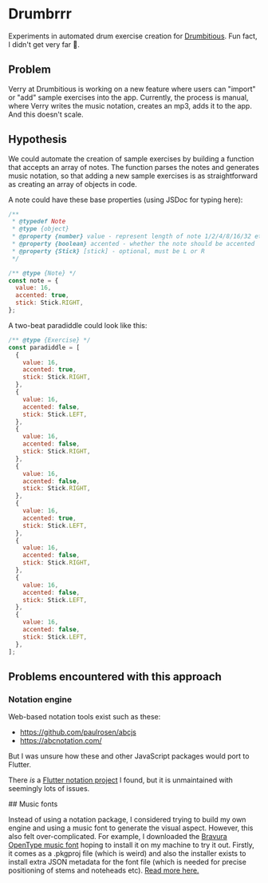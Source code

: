 # Drumbrrr

Experiments in automated drum exercise creation for
[Drumbitious](https://drumbitious.com/). Fun fact, I didn't get very far 🫠.

## Problem

Verry at Drumbitious is working on a new feature where users can "import" or
"add" sample exercises into the app. Currently, the process is manual, where
Verry writes the music notation, creates an mp3, adds it to the app. And this
doesn't scale.

## Hypothesis

We could automate the creation of sample exercises by building a function that
accepts an array of notes. The function parses the notes and generates music
notation, so that adding a new sample exercises is as straightforward as
creating an array of objects in code.

A note could have these base properties (using JSDoc for typing here):

```javascript
/**
 * @typedef Note
 * @type {object}
 * @property {number} value - represent length of note 1/2/4/8/16/32 etc.
 * @property {boolean} accented - whether the note should be accented
 * @property {Stick} [stick] - optional, must be L or R
 */

/** @type {Note} */
const note = {
  value: 16,
  accented: true,
  stick: Stick.RIGHT,
};
```

A two-beat paradiddle could look like this:

```javascript
/** @type {Exercise} */
const paradiddle = [
  {
    value: 16,
    accented: true,
    stick: Stick.RIGHT,
  },
  {
    value: 16,
    accented: false,
    stick: Stick.LEFT,
  },
  {
    value: 16,
    accented: false,
    stick: Stick.RIGHT,
  },
  {
    value: 16,
    accented: false,
    stick: Stick.RIGHT,
  },
  {
    value: 16,
    accented: true,
    stick: Stick.LEFT,
  },
  {
    value: 16,
    accented: false,
    stick: Stick.RIGHT,
  },
  {
    value: 16,
    accented: false,
    stick: Stick.LEFT,
  },
  {
    value: 16,
    accented: false,
    stick: Stick.LEFT,
  },
];
```

## Problems encountered with this approach

### Notation engine

Web-based notation tools exist such as these:

- https://github.com/paulrosen/abcjs
- https://abcnotation.com/

But I was unsure how these and other JavaScript packages would port to Flutter.

There _is_ a
[Flutter notation project](https://github.com/rodydavis/sheet_music) I found,
but it is unmaintained with seemingly lots of issues.

## Music fonts

Instead of using a notation package, I considered trying to build my own engine
and using a music font to generate the visual aspect. However, this also felt
over-complicated. For example, I downloaded the
[Bravura OpenType music font](https://github.com/steinbergmedia/bravura) hoping
to install it on my machine to try it out. Firstly, it comes as a .pkgproj file
(which is weird) and also the installer exists to install extra JSON metadata
for the font file (which is needed for precise positioning of stems and
noteheads etc).
[Read more here.](https://www.w3.org/2019/03/smufl13/specification/font-specific-metadata.html)
